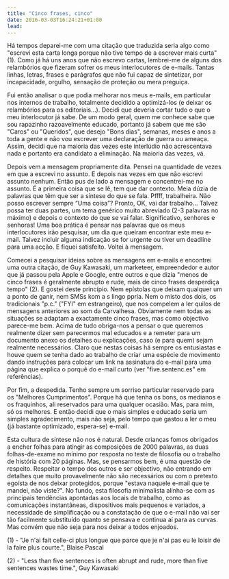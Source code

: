 ```yaml
---
title: "Cinco frases, cinco"
date: 2016-03-03T16:24:21+01:00
lead: 
---
```

Há tempos deparei-me com uma citação que traduzida seria algo como "escrevi esta carta longa porque não tive tempo de a escrever mais curta" (1). Como já há uns anos que não escrevo cartas, lembrei-me de alguns dos relambórios que fizeram sofrer os meus interlocutores de e-mails. Tantas linhas, letras, frases e parágrafos que não fui capaz de sintetizar, por incapacidade, orgulho, sensação de proteção ou mera preguiça. 

Fui então analisar o que podia melhorar nos meus e-mails, em particular nos internos de trabalho, totalmente decidido a optimizá-los (e deixar os relambórios para os editoriais…). Decidi que deveria cortar tudo o que o meu interlocutor já sabe. De um modo geral, quem me conhece sabe que sou rapazinho razoavelmente educado, portanto já sabem que me são "Caros" ou "Queridos", que desejo "Bons dias", semanas, meses e anos a toda a gente e não vou escrever uma declaração de guerra ou ameaça. Assim, decidi que na maioria das vezes este interlúdio não acrescentava nada e portanto era candidato a eliminação. Na maioria das vezes, vá. 

Depois vem a mensagem propriamente dita. Pensei na quantidade de vezes em que a escrevi no assunto. E depois nas vezes em que não escrevi assunto nenhum. Então pus de lado a mensagem e concentrei-me no assunto. É a primeira coisa que se lê, tem que dar contexto. Meia dúzia de palavras que têm que ser a síntese do que se fala. Pffff, trabalheira. Não posso escrever sempre “Uma coisa”? Pronto, OK, vai dar trabalho… Talvez possa ter duas partes, um tema genérico muito abreviado (2-3 palavras no máximo) e depois o contexto do que se vai falar. Significativo, senhores e senhoras! Uma boa prática é pensar nas palavras que os meus interlocutores irão pesquisar, um dia que queiram encontrar este meu e-mail. Talvez incluir alguma indicação se for urgente ou tiver um deadline para uma acção. E fiquei satisfeito. Voltei à mensagem. 

Comecei a pesquisar ideias sobre as mensagens em e-mails e encontrei uma outra citação, de Guy Kawasaki, um marketeer, empreendedor e autor que já passou pela Apple e Google, entre outros e que dizia "menos de cinco frases é geralmente abrupto e rude, mais de cinco frases desperdiça tempo" (2). E gostei deste princípio. Nem epístolas que deixam qualquer um a ponto de ganir, nem SMSs kom a s lingo ppria. Nem o misto dos dois, os tradicionais "p.c." ("FYI" em estrangeiro), que nos compelem a ler quilos de mensagens anteriores ao som da Carvalhesa. Obviamente nem todas as situações se adaptam a exactamente cinco frases, mas como objectivo parece-me bem. Acima de tudo obriga-nos a pensar o que queremos realmente dizer sem parecermos mal educados e a remeter para um documento anexo os detalhes ou explicações, caso (e para quem) sejam realmente necessários. Claro que nestas coisas há sempre os entusiastas e houve quem se tenha dado ao trabalho de criar uma espécie de movimento dando instruções para colocar um link na assinatura do e-mail para uma página que explica o porquê do e-mail curto (ver "five.sentenc.es" em referências). 

Por fim, a despedida. Tenho sempre um sorriso particular reservado para os "Melhores Cumprimentos". Porque há que tenha os bons, os medianos e os fraquinhos, ali reservados para uma qualquer ocasião. Mas, para mim, só os melhores. E então decidi que o mais simples e educado seria um simples agradecimento, mais não seja, pelo tempo que gastou a ler o meu (já bastante optimizado, espera-se) e-mail. 

Esta cultura de síntese não nos é natural. Desde crianças fomos obrigados a encher folhas para atingir as composições de 2000 palavras, as duas folhas-de-exame no mínimo por resposta no teste de filosofia ou o trabalho de história com 20 páginas. Mas, se pensarmos bem, é uma questão de respeito. Respeitar o tempo dos outros e ser objectivo, não entrando em detalhes que muito provavelmente não são necessários ou com o pretexto egoísta de nos deixar protegidos, porque "estava naquele e-mail que te mandei, não viste?". No fundo, esta filosofia minimalista alinha-se com as principais tendências apontadas aos locais de trabalho, como as comunicações instantâneas, dispositivos mais pequenos e variados, a necessidade de simplificação ou a constatação de que o e-mail não vai ser tão facilmente substituído quanto se pensava e continua aí para as curvas. Mas convém que não seja para nos deixar a todos enjoados.


(1) - "Je n'ai fait celle-ci plus longue que parce que je n'ai pas eu le loisir de la faire plus courte.", Blaise Pascal

(2) -  "Less than five sentences is often abrupt and rude, more than five sentences wastes time.", Guy Kawasaki
